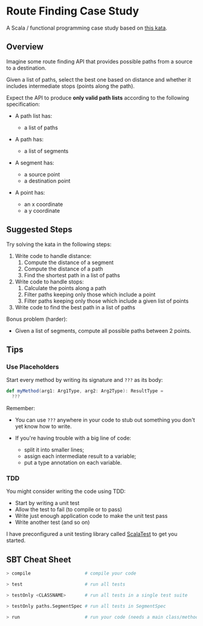 # Route Finding Case Study

A Scala / functional programming case study based on
[this kata](https://github.com/tyrcho/path-kata).

## Overview

Imagine some route finding API that provides
possible paths from a source to a destination.

Given a list of paths, select the best one
based on distance and whether it includes intermediate stops (points along the path).

Expect the API to produce **only valid path lists**
according to the following specification:

- A path list has:
   - a list of paths

- A path has:
   - a list of segments

- A segment has:
   - a source point
   - a destination point

- A point has:
   - an x coordinate
   - a y coordinate

## Suggested Steps

Try solving the kata in the following steps:

1. Write code to handle distance:
    1. Compute the distance of a segment
    2. Compute the distance of a path
    3. Find the shortest path in a list of paths
2. Write code to handle stops:
    1. Calculate the points along a path
    2. Filter paths keeping only those which include a point
    3. Filter paths keeping only those which include a given list of points
3. Write code to find the best path in a list of paths

Bonus problem (harder):

- Given a list of segments, compute all possible paths between 2 points.

## Tips

### Use Placeholders

Start every method by writing its signature and `???` as its body:

~~~scala
def myMethod(arg1: Arg1Type, arg2: Arg2Type): ResultType =
  ???
~~~

Remember:

- You can use `???` anywhere in your code
  to stub out something you don't yet know how to write.

- If you're having trouble with a big line of code:
   - split it into smaller lines;
   - assign each intermediate result to a variable;
   - put a type annotation on each variable.

### TDD

You might consider writing the code using TDD:

- Start by writing a unit test
- Allow the test to fail (to compile or to pass)
- Write just enough application code to make the unit test pass
- Write another test (and so on)

I have preconfigured a unit testing library called
[ScalaTest](http://www.scalatest.org/) to get you started.

## SBT Cheat Sheet

~~~bash
> compile                    # compile your code

> test                       # run all tests

> testOnly <CLASSNAME>       # run all tests in a single test suite

> testOnly paths.SegmentSpec # run all tests in SegmentSpec

> run                        # run your code (needs a main class/method)
~~~

